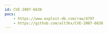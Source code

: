 ```yaml
---
id: CVE-2007-6638
pocs:
    - https://www.exploit-db.com/raw/4797
    - https://github.com/alt3kx/CVE-2007-6638
---
```

